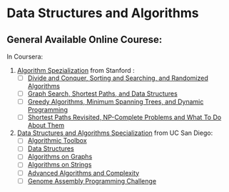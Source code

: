 # Data Structures and Algorithms

## General Available Online Courese:
In Coursera:
1. [Algorithm Spezialization](https://www.coursera.org/specializations/algorithms) from Stanford :
	- [ ] [Divide and Conquer, Sorting and Searching, and Randomized Algorithms](https://www.coursera.org/specializations/algorithms) 
	- [ ] [Graph Search, Shortest Paths, and Data Structures](https://www.coursera.org/learn/algorithms-graphs-data-structures) 
	- [ ] [Greedy Algorithms, Minimum Spanning Trees, and Dynamic Programming](https://www.coursera.org/learn/algorithms-greedy) 
	- [ ] [Shortest Paths Revisited, NP-Complete Problems and What To Do About Them](https://www.coursera.org/learn/algorithms-npcomplete) 
2. [Data Structures and Algorithms Specialization](https://www.coursera.org/specializations/data-structures-algorithms) from UC San Diego:
	- [ ] [Algorithmic Toolbox](https://www.coursera.org/learn/algorithmic-toolbox) 
	- [ ] [Data Structures](https://www.coursera.org/learn/data-structures) 
	- [ ] [Algorithms on Graphs](https://www.coursera.org/learn/algorithms-on-graphs) 
	- [ ] [Algorithms on Strings](https://www.coursera.org/learn/algorithms-on-strings) 
	- [ ] [Advanced Algorithms and Complexity](https://www.coursera.org/learn/advanced-algorithms-and-complexity) 
	- [ ] [Genome Assembly Programming Challenge](https://www.coursera.org/learn/assembling-genomes) 